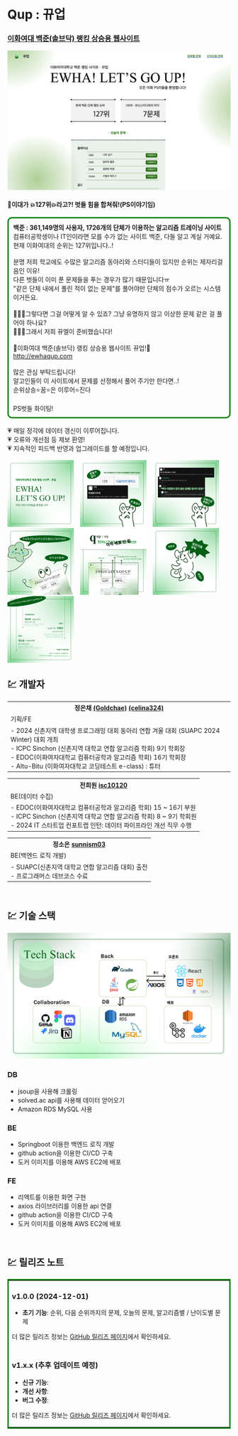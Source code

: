 # Qup : 뀨업

### <a href="http://ewhaqup.com">이화여대 백준(솔브닥) 랭킹 상승용 웹사이트</a>

![메인페이지](./public/readme/qup.png)

  <h4>🚨이대가 💥127위💥라고?! 벗들 힘을 합쳐줘!(PS이야기임)</h4>
<div style="border: 3px solid green; padding: 10px; border-radius: 10px;">
<b>백준 : 361,149명의 사용자, 1726개의 단체가 이용하는 알고리즘 트레이닝 사이트</b><br/>
컴퓨터공학생이나 IT인이라면 모를 수가 없는 사이트 백준, 다들 알고 계실 거예요.<br/>
현재 이화여대의 순위는 127위입니다..!
<br/><br/>
분명 저희 학교에도 수많은 알고리즘 동아리와 스터디들이 있지만 순위는 제자리걸음인 이유! <br/>
다른 벗들이 이미 푼 문제들을 푸는 경우가 많기 때문입니다ㅠ<br/>
"같은 단체 내에서 풀린 적이 없는 문제"를 풀어야만 단체의 점수가 오르는 시스템이거든요.
<br/><br/>
🤦🏻‍♀️그렇다면 그걸 어떻게 알 수 있죠? 그냥 유명하지 않고 이상한 문제 같은 걸 풀어야 하나요?<br/>
💁🏻‍♀️그래서 저희 뀨엘이 준비했습니다!<br/><br/>
💚이화여대 백준(솔브닥) 랭킹 상승용 웹사이트 뀨업!💚<br/>
<a href="http://ewhaqup.com">http://ewhaqup.com</a>
<br/><br/>
많은 관심 부탁드립니다!<br/>
알고인들이 이 사이트에서 문제를 선정해서 풀어 주기만 한다면..!<br/>
순위상승⭐️꿈⭐️은 이루어⭐️진다
<br/><br/>
PS벗들 화이팅!
</div>
<br/>
💗 매일 정각에 데이터 갱신이 이루어집니다.<br/>
💗 오류와 개선점 등 제보 환영!<br/>
💗 지속적인 피드백 반영과 업그레이드를 할 예정입니다.<br/>
<br/>

<div>
  <img src="./public/readme/qup1.png" alt="Image 1" width="150" style="margin-right: 10px;">
  <img src="./public/readme/qup2.png" alt="Image 2" width="150" style="margin-right: 10px;">
  <img src="./public/readme/qup3.png" alt="Image 2" width="150" style="margin-right: 10px;">
  <img src="./public/readme/qup4.png" alt="Image 2" width="150" style="margin-right: 10px;">
  <img src="./public/readme/qup5.png" alt="Image 2" width="150" style="margin-right: 10px;">
  <img src="./public/readme/qup6.png" alt="Image 2" width="150" style="margin-right: 10px;">
  <img src="./public/readme/qup7.png" alt="Image 2" width="150" style="margin-right: 10px;">
</div>

## 💹 개발자

<table style="width: 100%;">
  <tr>
    <tr>
    <th>정은채 
    <a href="https://github.com/Goldchae" target="_blank">(Goldchae)</a>
    <a href="https://solved.ac/profile/celina324" target="_blank">(celina324)</a>
    </th>
  </tr>
  </tr>
  <tr>
    <td>기획/FE</td>
  </tr>
  <tr>
    <td>
    - 2024 신촌지역 대학생 프로그래밍 대회 동아리 연합 겨울 대회 (SUAPC 2024 Winter) 대회 개최 </br>
    - ICPC Sinchon (신촌지역 대학교 연합 알고리즘 학회) 9기 학회장 </br>
    - EDOC(이화여자대학교 컴퓨터공학과 알고리즘 학회) 16기 학회장</br>
    - Altu-Bitu (이화여자대학교 코딩테스트 e-class) : 튜터</br>
    </td>
  </tr>
</table>

<table style="width: 100%;">
  <tr>
    <th>전희원 <a href="https://github.com/isc10120" target="_blank">isc10120</a></th>
  </tr>
  <tr>
    <td>BE(데이터 수집)</td>
  </tr>
  <tr>
    <td>
    - EDOC(이화여자대학교 컴퓨터공학과 알고리즘 학회) 15 ~ 16기 부원 </br>
    - ICPC Sinchon (신촌지역 대학교 연합 알고리즘 학회) 8 ~ 9기 학회원 </br>
    - 2024 IT 스타트업 컨포트랩 인턴: 데이터 파이프라인 개선 직무 수행 </br>
    </td>
  </tr>
</table>

<table style="width: 100%;">
  <tr>
    <th>정소은 <a href="https://github.com/sunnism03" target="_blank">sunnism03</a></th>
  </tr>
  <tr>
    <td>BE(백엔드 로직 개발)</td>
  </tr>
  <tr>
    <td>
    - SUAPC(신촌지역 대학교 연합 알고리즘 대회) 출전</br>
    - 프로그래머스 데브코스 수료
    </td>
  </tr>
</table>

<br/>

## 💹 기술 스택

![기술 스택](./public/readme/techStack.png)

### DB

- jsoup을 사용해 크롤링
- solved.ac api를 사용해 데이터 얻어오기
- Amazon RDS MySQL 사용

### BE

- Springboot 이용한 백엔드 로직 개발
- github action을 이용한 CI/CD 구축
- 도커 이미지를 이용해 AWS EC2에 배포

### FE

- 리액트를 이용한 화면 구현
- axios 라이브러리를 이용한 api 연결
- github action을 이용한 CI/CD 구축
- 도커 이미지를 이용해 AWS EC2에 배포

<br/>

## 💹 릴리즈 노트

<table style="width: 100%;  border: 3px solid green;  ">
  <tr>
    <td>
      <h3>v1.0.0 (2024-12-01)</h3>
      <ul>
        <li><strong>초기 기능</strong>: 순위, 다음 순위까지의 문제, 오늘의 문제, 알고리즘별 / 난이도별 문제</li>
      </ul>
      <p>더 많은 릴리즈 정보는 <a href="https://github.com/Database-QL-team/Qup-Frontend/releases/tag/v1.0.0" target="_blank">GitHub 릴리즈 페이지</a>에서 확인하세요.</p>
    </td>
  </tr>
  <tr>
    <td>
      <h3>v1.x.x (추후 업데이트 예정)</h3>
      <ul>
        <li><strong>신규 기능</strong>: </li>
        <li><strong>개선 사항</strong>: </li>
        <li><strong>버그 수정</strong>: </li>
      </ul>
      <p>더 많은 릴리즈 정보는 <a href="https://github.com/Database-QL-team/Qup-Frontend/releases" target="_blank">GitHub 릴리즈 페이지</a>에서 확인하세요.</p>
    </td>
  </tr>
</table>

